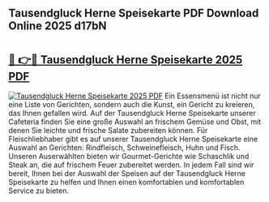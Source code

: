 ## Tausendgluck Herne Speisekarte PDF Download Online 2025 d17bN

# <h2><a href="http://gccnob.nevu.top/?p=Tausendgluck+Herne+Speisekarte">🔗 👉🔴 Tausendgluck Herne Speisekarte 2025 PDF</a></h2>

[![Tausendgluck Herne Speisekarte 2025 PDF](https://i.imgur.com/dBaPXMq.png)](http://gccnob.nevu.top/?p=Tausendgluck+Herne+Speisekarte)
Ein Essensmenü ist nicht nur eine Liste von Gerichten, sondern auch die Kunst, ein Gericht zu kreieren, das Ihnen gefallen wird. Auf der Tausendgluck Herne Speisekarte unserer Cafeteria finden Sie eine große Auswahl an frischem Gemüse und Obst, mit denen Sie leichte und frische Salate zubereiten können. Für Fleischliebhaber gibt es auf unserer Tausendgluck Herne Speisekarte eine Auswahl an Gerichten: Rindfleisch, Schweinefleisch, Huhn und Fisch. Unseren Auserwählten bieten wir Gourmet-Gerichte wie Schaschlik und Steak an, die auf frischem Feuer zubereitet werden. In jedem Fall sind wir bereit, Ihnen bei der Auswahl der Speisen auf der Tausendgluck Herne Speisekarte zu helfen und Ihnen einen komfortablen und komfortablen Service zu bieten.
